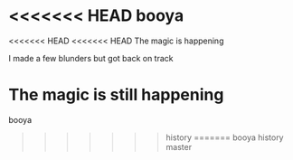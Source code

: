 <<<<<<< HEAD
booya
=======
<<<<<<< HEAD
<<<<<<< HEAD
The magic is happening

I made a few blunders but got back on track

The magic is still happening
=======
booya
>>>>>>> history
=======
booya
>>>>>>> history
>>>>>>> master
